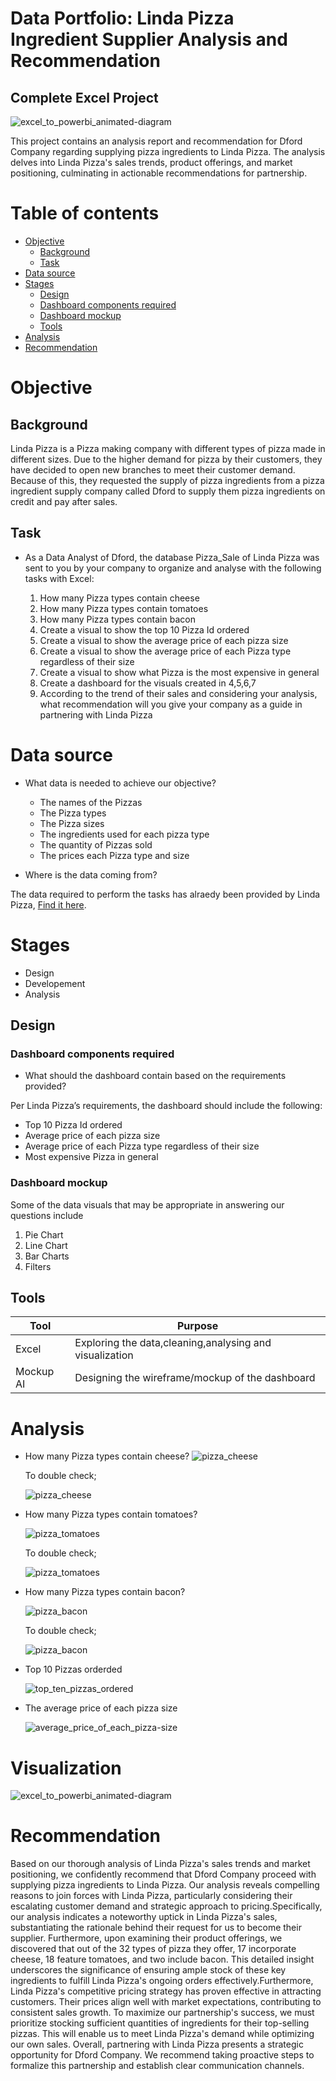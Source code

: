 # Data Portfolio: Linda Pizza Ingredient Supplier Analysis and Recommendation

## Complete Excel Project 

![excel_to_powerbi_animated-diagram](assets/images/excel-icons-animation.gif)

This project contains an analysis report and recommendation for Dford Company regarding supplying pizza ingredients to Linda Pizza. The analysis delves into Linda Pizza's sales trends, product offerings, and market positioning, culminating in actionable recommendations for partnership.

# Table of contents
- [Objective](#objective)
  - [Background](#background)
  - [Task](#task)
- [Data source](#data_source)
- [Stages](#stages)
  - [Design](#design)
   - [Dashboard components required](#dashboard_components_required)
   - [Dashboard mockup](#dashboard_mockup)
  - [Tools](#tools)
- [Analysis](#analysis)
- [Recommendation](#recommendation)


# Objective

## Background 

Linda Pizza is a Pizza making company with different types of pizza made in different sizes.
Due to the higher demand for pizza by their customers, they have decided to open new 
branches to meet their customer demand. Because of this, they requested the supply of pizza 
ingredients from a pizza ingredient supply company called Dford to supply them pizza 
ingredients on credit and pay after sales.

## Task

* As a Data Analyst of Dford, the database Pizza_Sale of Linda Pizza was sent to you by your 
company to organize and analyse with the following tasks with Excel:

   1. How many Pizza types contain cheese
   2. How many Pizza types contain tomatoes
   3. How many Pizza types contain bacon
   4. Create a visual to show the top 10 Pizza Id ordered
   5. Create a visual to show the average price of each pizza size
   6. Create a visual to show the average price of each Pizza type regardless of their size
   7. Create a visual to show what Pizza is the most expensive in general
   8. Create a dashboard for the visuals created in 4,5,6,7
   9. According to the trend of their sales and considering your analysis, what recommendation will you give your company as a guide in partnering with Linda Pizza
 
# Data source

   * What data is needed to achieve our objective?
       * The names of the Pizzas
       * The Pizza types
       * The Pizza sizes
       * The ingredients used for each pizza type
       * The quantity of Pizzas sold
       * The prices each Pizza type and size

   * Where is the data coming from?
    
The data required to perform the tasks has alraedy been provided by Linda Pizza, [Find it here](https://github.com/EthelChila01/Dford-Analysis/tree/main/assets/docs).

# Stages

   * Design
   * Developement
   * Analysis

## Design

### Dashboard components required

   * What should the dashboard contain based on the requirements provided?
     
Per Linda Pizza’s requirements, the dashboard should include the following:

   *  Top 10 Pizza Id ordered
   *  Average price of each pizza size
   *  Average price of each Pizza type regardless of their size
   *  Most expensive Pizza in general
     
### Dashboard mockup

Some of the data visuals that may be appropriate in answering our questions include

   1. Pie Chart
   2. Line Chart
   3. Bar Charts
   4. Filters



## Tools

Tool       | Purpose                                                |
---------- | -------------------------------------------------------|
Excel      | Exploring the data,cleaning,analysing and visualization| 
Mockup AI  | Designing the wireframe/mockup of the dashboard        |


# Analysis
   * How many Pizza types contain cheese?
     ![pizza_cheese](assets/images/pizza_with_cheese.png)
     
      To double check;
     
     ![pizza_cheese](assets/images/pizza_with_cheese_confirm.png)
     
   * How many Pizza types contain tomatoes?
    
     ![pizza_tomatoes](assets/images/pizza_with_tomatoes.png)

      To double check; 

      ![pizza_tomatoes](assets/images/pizza_with_tomatoes_confirmed.png)
     
   *  How many Pizza types contain bacon?

      ![pizza_bacon](assets/images/pizza_with_bacon.png)

       To double check;

      ![pizza_bacon](assets/images/pizza_with_bacon_confirm.png)

   *  Top 10 Pizzas orderded

      ![top_ten_pizzas_ordered](assets/images/top_ten_pizzas.png)

   *  The average price of each pizza size

      ![average_price_of_each_pizza-size](assets/images/average_size_of_each_pizza_size.png)
      


      


# Visualization

![excel_to_powerbi_animated-diagram](assets/images/the_dashboard.png)


# Recommendation
Based on our thorough analysis of Linda Pizza's sales trends and market positioning, we confidently recommend that Dford Company proceed with supplying pizza ingredients to Linda Pizza. Our analysis reveals compelling reasons to join forces with Linda Pizza, particularly considering their escalating customer demand and strategic approach to pricing.Specifically, our analysis indicates a noteworthy uptick in Linda Pizza's sales, substantiating the rationale behind their request for us to become their supplier. Furthermore, upon examining their product offerings, we discovered that out of the 32 types of pizza they offer, 17 incorporate cheese, 18 feature tomatoes, and two include bacon. This detailed insight underscores the significance of ensuring ample stock of these key ingredients to fulfill Linda Pizza's ongoing orders effectively.Furthermore, Linda Pizza's competitive pricing strategy has proven effective in attracting customers. Their prices align well with market expectations, contributing to consistent sales growth.
To maximize our partnership's success, we must prioritize stocking sufficient quantities of ingredients for their top-selling pizzas. This will enable us to meet Linda Pizza's demand while optimizing our own sales. Overall, partnering with Linda Pizza presents a strategic opportunity for Dford Company. We recommend taking proactive steps to formalize this partnership and establish clear communication channels.











